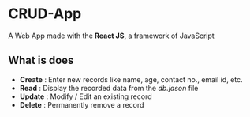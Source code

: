# CRUD-App
A Web App made with the **React JS**, a framework of JavaScript

## What is does
- **Create** : Enter new records like name, age, contact no., email id, etc.
- **Read** : Display the recorded data from the *db.jason* file
- **Update** : Modify / Edit an existing record
- **Delete** : Permanently remove a record
